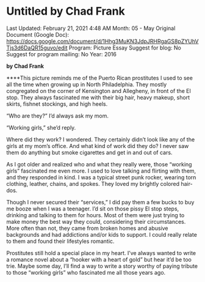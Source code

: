 # Untitled by Chad Frank

Last Updated: February 21, 2021 4:48 AM
Month: 05 - May
Original Document (Google Doc): https://docs.google.com/document/d/1Hhg3MuKN3JdpJRHRgaGS8pZYUhVTjs3d6DaQR15guvo/edit
Program: Picture Essay
Suggest for blog: No
Suggest for program mailing: No
Year: 2016

**by Chad Frank**

****This picture reminds me of the Puerto Rican prostitutes I used to see all the time when growing up in North Philadelphia. They mostly congregated on the corner of Kensington and Allegheny, in front of the El stop. They always fascinated me with their big hair, heavy makeup, short skirts, fishnet stockings, and high heels.

“Who are they?” I’d always ask my mom.

“Working girls,” she’d reply.

Where did they work? I wondered. They certainly didn’t look like any of the girls at my mom’s office. And what kind of work did they do? I never saw them do anything but smoke cigarettes and get in and out of cars.

As I got older and realized who and what they really were, those “working girls” fascinated me even more. I used to love talking and flirting with them, and they responded in kind. I was a typical street punk rocker, wearing torn clothing, leather, chains, and spokes. They loved my brightly colored hair-dos.

Though I never secured their “services,” I did pay them a few bucks to buy me booze when I was a teenager. I’d sit on those pissy El stop steps, drinking and talking to them for hours. Most of them were just trying to make money the best way they could, considering their circumstances. More often than not, they came from broken homes and abusive backgrounds and had addictions and/or kids to support. I could really relate to them and found their lifestyles romantic.

Prostitutes still hold a special place in my heart. I’ve always wanted to write a romance novel about a “hooker with a heart of gold” but hear it’d be too trie. Maybe some day, I’ll find a way to write a story worthy of paying tribute to those “working girls” who fascinated me all those years ago.